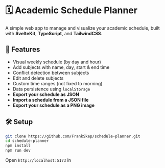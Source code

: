 # 🗓️ Academic Schedule Planner

A simple web app to manage and visualize your academic schedule, built with **SvelteKit**, **TypeScript**, and **TailwindCSS**.

## 🚀 Features

- Visual weekly schedule (by day and hour)
- Add subjects with name, day, start & end time
- Conflict detection between subjects
- Edit and delete subjects
- Custom time ranges (not fixed to morning)
- Data persistence using `localStorage`
- **Export your schedule as JSON**
- **Import a schedule from a JSON file**
- **Export your schedule as a PNG image**

## 🛠️ Setup

```bash
git clone https://github.com/FrankSkep/schedule-planner.git
cd schedule-planner
npm install
npm run dev
```

Open `http://localhost:5173` in
